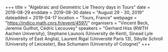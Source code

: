 +++
title = "Algebraic and Geometric Lie Theory days in Tours"
date = 2019-08-29
enddate = 2019-08-30
dates = "August 29 - 30, 2019"
dateadded = 2019-04-17
location = "Tours, France"
webpage = "https://indico.math.cnrs.fr/event/4597/"
organisers = "Vincent Beck, Jeremie Guilhot, Cédric Lecouvey"
speakers = "Gerhard Hiss (RWTH Aachen University), Stephane Launois (University de Kent), Sinead Lyle (University of East Anglia), Laurent Rigal (Université Paris 13), Sibylle Schroll (University of Leicester), Bea Schumann (University of Cologne)"
+++
